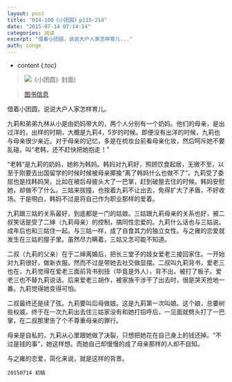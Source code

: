 ```yaml
---
layout: post
title: "014-100《小团圆》p115-214"
date: "2015-07-14 07:14:14"
categories: 阅读
excerpt: "借着小团圆，说说大户人家怎样育儿..."
auth: conge
---
```

* content
{:toc}

> ![《小团圆》封面](/assets/images/阅读/118382-ba9f160f6c7f9d21.jpg))﻿

> [图书信息](http://book.douban.com/subject/3616310/)﻿

借着小团圆，说说大户人家怎样育儿。

九莉和弟弟九林从小是由奶妈带大的，两个人分别有一个奶妈。他们的母亲，是出过洋的，出样的时期，大概是九莉4，5岁的时候。即便没有出洋的时候，九莉也与母亲很少亲近。对于母亲的记忆，多是在梳妆台前看母亲化妆，然后呵斥她不要乱碰，叫“老韩，还不赶快把她抱走！”

“老韩”是九莉的奶妈，她称为韩妈。韩妈对九莉好，照顾饮食起居，无微不至，以至于刚要去出国留学的时候时候被母亲揶揄“离了韩妈什么也做不了”。九莉受了委屈也是找韩妈哭。比如在被后母披头大了一巴掌，赶到破屋去住的时候。韩妈安慰她，却做不了什么。三姑来拔撞，也按着九莉不让出去，免得扩大了矛盾，不好收场。于是明白，韩妈不过是将自己作为职业那样的爱着。

九莉跟三姑的关系最好，到底都是一门的姑娘。三姑跟九莉母亲的关系也好，被二叔笑话是受了二婶（九莉母亲）的控制，搞同性恋爱的。九莉什么话也与三姑说。成年后也和三姑住一起。与三姑一样，成了自食其力的独立女性。与之雍的恋爱就发生在三姑的屋子里。虽然尽力瞒着，三姑又怎可能不知道。

二叔（九莉的父亲）在于二婶离婚后，把长三堂子的妓女爱老三接回家住。一开始对九莉很好，做新衣服。然而不过是带她去社交做显摆。二叔叫九莉背书，爱老三也在，九莉觉得在爱老三面前背书别扭（毕竟是外人），背不出，被打了板子。爱老三也不替九莉说话。后来爱老三胡作，被家族干涉干了出去时，很是哭天抢地一番。九莉觉得她变得可怕。

二叔最终还是续了弦。九莉要叫后母做娘。这是九莉第一次叫娘。这个娘，总要树些权威，终于在一次九莉出去住三姑家没有和她打招呼后，一见面就劈头打了一巴掌，在二叔那里告了个不尊重母亲的罪行。

母亲是自私的，九莉从心里跟她做了决裂，只想把她花在自己身上的钱还掉。“不过是钱的事”，她这样想。而她自己却慢慢的成了母亲那样的人却不自知。

与之雍的恋爱，简化来说，就是这样的背景。

```
20150714 初稿
```
